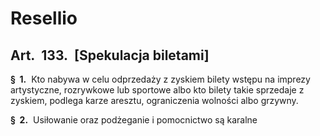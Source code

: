 # Resellio

## Art.  133.  [Spekulacja biletami]
**§  1.**  Kto nabywa w celu odprzedaży z zyskiem bilety wstępu na imprezy artystyczne, rozrywkowe lub sportowe albo kto bilety takie sprzedaje z zyskiem,
podlega karze aresztu, ograniczenia wolności albo grzywny.

**§  2.**  Usiłowanie oraz podżeganie i pomocnictwo są karalne
